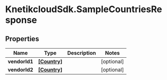 # KnetikcloudSdk.SampleCountriesResponse

## Properties
Name | Type | Description | Notes
------------ | ------------- | ------------- | -------------
**vendorId1** | [**[Country]**](Country.md) |  | [optional] 
**vendorId2** | [**[Country]**](Country.md) |  | [optional] 


